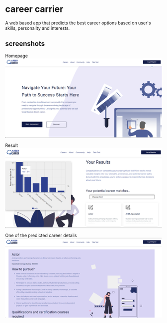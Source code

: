# career carrier
A web based app that predicts the best career options based on user's skills, personality and interests.

## screenshots
Homepage
![Homepage](/github_ss/homepage.png)

Result
![Result Page](/github_ss/res2.png)

One of the predicted career details
![Matched career page](/github_ss/matched1.png)